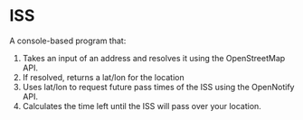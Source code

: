 # ISS

A console-based program that:

1. Takes an input of an address and resolves it using the OpenStreetMap API.  
2. If resolved, returns a lat/lon for the location
3. Uses lat/lon to request future pass times of the ISS using the OpenNotify API.  
4. Calculates the time left until the ISS will pass over your location. 
